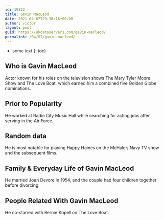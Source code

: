 ```yaml
---
id: 19822
title: Gavin MacLeod
date: 2021-04-07T23:38:16+00:00
author: victor
layout: post
guid: https://ukdataservers.com/gavin-macleod/
permalink: /04/07/gavin-macleod/
---
```


* some text
{: toc}


## Who is Gavin MacLeod



Actor known for his roles on the television shows The Mary Tyler Moore Show and The Love Boat, which earned him a combined five Golden Globe nominations.

                
                
                
## Prior to Popularity



He worked at Radio City Music Hall while searching for acting jobs after serving in the Air Force.

                
                
                
## Random data



He is most notable for playing Happy Haines on the McHale&#8217;s Navy TV show and the subsequent films.

                
                
                
## Family & Everyday Life of Gavin MacLeod



He married Joan Devore in 1954, and the couple had four children together before divorcing.

                
                
                
## People Related With Gavin MacLeod



He co-starred with Bernie Kopell on The Love Boat.

                
              
            
          
          
          